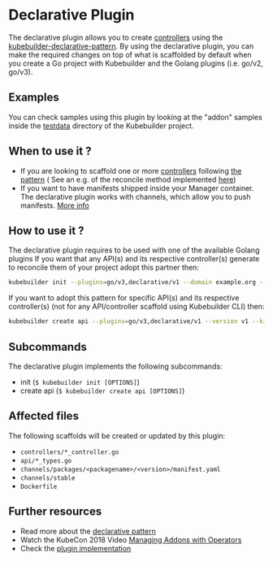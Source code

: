 # Declarative Plugin

The declarative plugin allows you to create [controllers][controller-runtime] using the [kubebuilder-declarative-pattern][kubebuilder-declarative-pattern]. 
By using the declarative plugin, you can make the required changes on top of what is scaffolded by default when you create a Go project with Kubebuilder and the Golang plugins (i.e. go/v2, go/v3). 

<aside class="note">
<h1>Examples</h1>

You can check samples using this plugin by looking at the "addon" samples inside the [testdata][testdata] directory of the Kubebuilder project.

</aside> 


## When to use it ?

- If you are looking to scaffold one or more [controllers][controller-runtime] following [the pattern][kubebuilder-declarative-pattern] ( See an e.g. of the reconcile method implemented [here][addon-v3-controller]) 
- If you want to have manifests shipped inside your Manager container. The declarative plugin works with channels, which allow you to push manifests. [More info][addon-channels-info]

## How to use it ?

The declarative plugin requires to be used with one of the available Golang plugins
If you want that any API(s) and its respective controller(s) generate to reconcile them of your project adopt this partner then:  

```sh
kubebuilder init --plugins=go/v3,declarative/v1 --domain example.org --repo example.org/guestbook-operator
```

If you want to adopt this pattern for specific API(s) and its respective controller(s) (not for any API/controller scaffold using Kubebuilder CLI) then:  

```sh
kubebuilder create api --plugins=go/v3,declarative/v1 --version v1 --kind Guestbook
```

## Subcommands

The declarative plugin implements the following subcommands:

* init (`$ kubebuilder init [OPTIONS]`)
* create api (`$ kubebuilder create api [OPTIONS]`)

## Affected files

The following scaffolds will be created or updated by this plugin:

* `controllers/*_controller.go`
* `api/*_types.go`
* `channels/packages/<packagename>/<version>/manifest.yaml`
* `channels/stable`
* `Dockerfile`

## Further resources

* Read more about the [declarative pattern][kubebuilder-declarative-pattern]
* Watch the KubeCon 2018 Video [Managing Addons with Operators][kubecon-video]
* Check the [plugin implementation][plugin-implementation]

[dockerfile-addon]: https://github.com/kubernetes-sigs/kubebuilder/blob/master/testdata/project-v3-addon/Dockerfile#L16-L19
[addon-channels-info]: https://github.com/kubernetes-sigs/kubebuilder-declarative-pattern/blob/master/docs/addon/walkthrough/README.md#adding-a-manifest
[controller-runtime]: https://github.com/kubernetes-sigs/controller-runtime
[kubebuilder-declarative-pattern]: https://github.com/kubernetes-sigs/kubebuilder-declarative-pattern
[testdata]: https://github.com/kubernetes-sigs/kubebuilder/tree/master/testdata/
[kubecon-video]: https://www.youtube.com/watch?v=LPejvfBR5_w
[plugin-implementation]: https://github.com/kubernetes-sigs/kubebuilder/tree/master/pkg/plugins/golang/declarative
[addon-v3-controller]: https://github.com/kubernetes-sigs/kubebuilder/tree/master/testdata/project-v3-addon